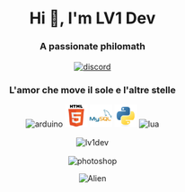 <h1 align="center">Hi 👋, I'm LV1 Dev</h1>
<h3 align="center">A passionate philomath</h3>


<p align="center"><a href="https://discordapp.com/users/452663373083967488"><img align="center" src="https://upload.wikimedia.org/wikipedia/commons/7/73/Discord_Color_Text_Logo_%282015-2021%29.svg" alt="discord" width="200" height="75" /></a></p>


<h3 align="center">L'amor che move il sole e l'altre stelle</h3>
<p align="center">
</p>

<p align="center"> 
  <img src="https://cdn.worldvectorlogo.com/logos/arduino-1.svg" alt="arduino" width="40" height="40"/>
  <img src="https://raw.githubusercontent.com/devicons/devicon/master/icons/html5/html5-original-wordmark.svg" alt="html5" width="40" height="40"/>
  <img src="https://raw.githubusercontent.com/devicons/devicon/master/icons/mysql/mysql-original-wordmark.svg" alt="mysql" width="40" height="40"/>
  <img src="https://raw.githubusercontent.com/devicons/devicon/master/icons/python/python-original.svg" alt="python" width="40" height="40"/> 
  <img src="https://upload.wikimedia.org/wikipedia/commons/thumb/c/cf/Lua-Logo.svg/947px-Lua-Logo.svg.png" alt="lua" width="40" height="40"/> </p>


<p align="center"> </p>
<p align="center"> </p>
<p align="center"><img align="center" src="https://github-readme-stats.vercel.app/api/top-langs?username=lv1dev&show_icons=true&locale=en&layout=compact" alt="lv1dev" /></p>


<p align="center"><img align="center" src="https://img.shields.io/badge/Adobe%20Photoshop-31A8FF?style=for-the-badge&logo=Adobe%20Photoshop&logoColor=black" alt="photoshop" /></p>

<p align="center"><img src="https://raw.githubusercontent.com/Tarikul-Islam-Anik/Animated-Fluent-Emojis/master/Emojis/Smilies/Alien.png" alt="Alien" width="80" height="80" /></p>
